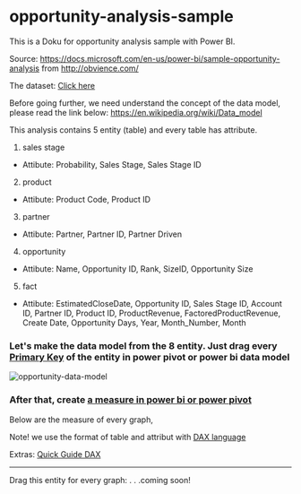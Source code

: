 # opportunity-analysis-sample

This is a Doku for opportunity analysis sample with Power BI.

Source: 
https://docs.microsoft.com/en-us/power-bi/sample-opportunity-analysis from http://obvience.com/

The dataset: [Click here](https://drive.google.com/file/d/1NEG0cBf2OoiN8JsomimEi1m-j9T8ntMh/view?usp=sharing)

Before going further, we need understand the concept of the data model, please read the link below:
https://en.wikipedia.org/wiki/Data_model

This analysis contains 5 entity (table) and every table has attribute.

1. sales stage
* Attibute: Probability,	Sales Stage, Sales Stage ID

2. product
* Attibute: Product Code,	Product ID

3. partner
* Attibute: Partner,	Partner ID,	Partner Driven

4. opportunity
* Attibute: Name,	Opportunity ID,	Rank,	SizeID,	Opportunity Size

5. fact
* Attibute: EstimatedCloseDate,	Opportunity ID,	Sales Stage ID,	Account ID,	Partner ID,	Product ID,	ProductRevenue,	FactoredProductRevenue,	Create Date,	Opportunity Days,	Year,	Month_Number,	Month


### Let's make the data model from the 8 entity. Just drag every [Primary Key](https://en.wikipedia.org/wiki/Primary_key) of the entity in power pivot or power bi data model

![opportunity-data-model](https://user-images.githubusercontent.com/27078712/40886090-3cdaef2a-6732-11e8-85dc-c863e786ac1a.PNG)


### After that, create [a measure in power bi or power pivot](https://docs.microsoft.com/en-us/power-bi/desktop-tutorial-create-measures)

Below are the measure of every graph,

Note! we use the format of table and attribut with [DAX language](https://docs.microsoft.com/en-us/power-bi/desktop-quickstart-learn-dax-basics) 

Extras: [Quick Guide DAX](https://support.office.com/en-us/article/quickstart-learn-dax-basics-in-30-minutes-51744643-c2a5-436a-bdf6-c895762bec1a?omkt=en-US&ui=en-US&rs=en-US&ad=US)

---------------------------------------------------------------------------
Drag this entity for every graph: 
.
.
.coming soon!






